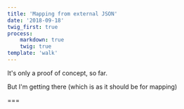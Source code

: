```yaml
---
title: 'Mapping from external JSON'
date: '2018-09-18'
twig_first: true
process:
    markdown: true
    twig: true
template: 'walk'
---
```


It's only a proof of concept, so far.

But I'm getting there (which is as it should be for mapping)

===

<div id="mapid" style="width: 100%; height: 400px;"></div>
<script>

var myTiles = L.tileLayer('https://api.tiles.mapbox.com/v4/{id}/{z}/{x}/{y}.png?access_token=pk.eyJ1IjoibWFwYm94IiwiYSI6ImNpejY4NXVycTA2emYycXBndHRqcmZ3N3gifQ.rJcFIG214AriISLbB6B5aw', {
	maxZoom: 18,
	attribution: 'Map data &copy; <a href="https://www.openstreetmap.org/">OpenStreetMap</a> contributors, ' +
		'<a href="https://creativecommons.org/licenses/by-sa/2.0/">CC-BY-SA</a>, ' +
		'Imagery © <a href="https://www.mapbox.com/">Mapbox</a>',
	id: 'mapbox.streets'
}); // Creates the actual map tiles .addTo(mymap) remnoved

$.getJSON("http://localhost:8888/grav-admin/walks/mapping-test/early.json", function(data) {
	var geojson = L.geoJson(data, {
//		onEachFeature: function (feature, layer) { Don't need for now
//			layer.bindPopup(feature.properties.name); Don't need for now
//		}
});

var map = L.map('mapid').fitBounds(geojson.getBounds());
	myTiles.addTo(map);
	geojson.addTo(map);
});
</script>

